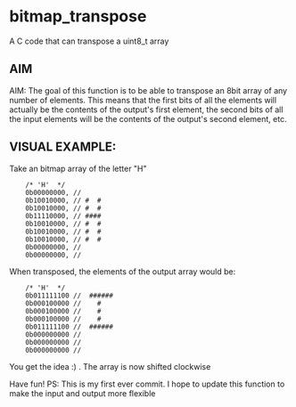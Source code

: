 # bitmap_transpose
A C code that can transpose a uint8_t array
## AIM
AIM: The goal of this function is to be able to transpose an 8bit array of any number of elements. This means that the first bits of all the elements will actually be the contents of the output's first element, the second bits of all the input elements will be the contents of the output's second element, etc.

## VISUAL EXAMPLE:
Take an bitmap array of the letter "H"
```
	/* 'H'  */
	0b00000000, //
	0b10010000, // #  #
	0b10010000, // #  #
	0b11110000, // ####
	0b10010000, // #  #
	0b10010000, // #  #
	0b10010000, // #  #
	0b00000000, //
	0b00000000, //

```
When transposed, the elements of the output array would be:
```
	/* 'H'  */
    0b011111100 //  ######
    0b000100000 //    #
    0b000100000 //    #
    0b000100000 //    #
    0b011111100 //  ######
    0b000000000 //
    0b000000000 //
    0b000000000 //
```
You get the idea :) . The array is now shifted clockwise

Have fun!
PS: This is my first ever commit. I hope to update this function to make the input and output more flexible